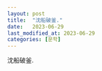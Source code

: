 ```yaml
---
layout: post
title:  "沈船破釜."
date:   2023-06-29
last_modified_at: 2023-06-29
categories: [문학]
---
```


沈船破釜.

